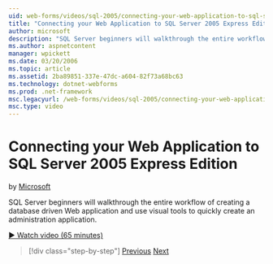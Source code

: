 ```yaml
---
uid: web-forms/videos/sql-2005/connecting-your-web-application-to-sql-server-2005-express-edition
title: "Connecting your Web Application to SQL Server 2005 Express Edition | Microsoft Docs"
author: microsoft
description: "SQL Server beginners will walkthrough the entire workflow of creating a database driven Web application and use visual tools to quickly create an administrat..."
ms.author: aspnetcontent
manager: wpickett
ms.date: 03/20/2006
ms.topic: article
ms.assetid: 2ba89851-337e-47dc-a604-82f73a68bc63
ms.technology: dotnet-webforms
ms.prod: .net-framework
msc.legacyurl: /web-forms/videos/sql-2005/connecting-your-web-application-to-sql-server-2005-express-edition
msc.type: video
---
```

Connecting your Web Application to SQL Server 2005 Express Edition
====================
by [Microsoft](https://github.com/microsoft)

SQL Server beginners will walkthrough the entire workflow of creating a database driven Web application and use visual tools to quickly create an administration application.

[&#9654; Watch video (65 minutes)](https://channel9.msdn.com/Blogs/ASP-NET-Site-Videos/connecting-your-web-application-to-sql-server-2005-express-edition)

> [!div class="step-by-step"]
> [Previous](understanding-security-and-network-connectivity.md)
> [Next](using-sql-server-management-studio.md)
